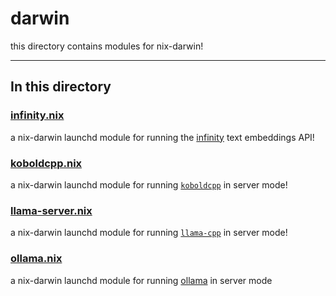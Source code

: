 # darwin

this directory contains modules for nix-darwin!

---

## In this directory

### [infinity.nix](./infinity.nix)

a nix-darwin launchd module for running the [infinity](https://github.com/michaelfeil/infinity) text embeddings API!

### [koboldcpp.nix](./koboldcpp.nix)

a nix-darwin launchd module for running [`koboldcpp`](https://github.com/LostRuins/koboldcpp) in server mode!

### [llama-server.nix](./llama-server.nix)

a nix-darwin launchd module for running [`llama-cpp`](https://github.com/ggerganov/llama.cpp) in server mode!

### [ollama.nix](./ollama.nix)

a nix-darwin launchd module for running [ollama](https://github.com/ollama/ollama) in server mode
